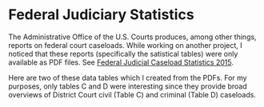 # Federal Judiciary Statistics

The Administrative Office of the U.S. Courts produces, among other things, reports on federal court caseloads. While working on another project, I noticed that these reports (specifically the satistical tables) were only available as PDF files. See [Federal Judicial Caseload Statistics 2015](http://www.uscourts.gov/statistics-reports/federal-judicial-caseload-statistics-2015-tables).

Here are two of these data tables which I created from the PDFs. For my purposes, only tables C and D were interesting since they provide broad overviews of District Court civil (Table C) and criminal (Table D) caseloads. 

